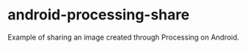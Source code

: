 android-processing-share
========================

Example of sharing an image created through Processing on Android.